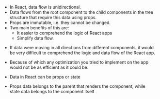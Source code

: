 - In React, data flow is unidirectional.
- Data flows from the root component to the child components in the tree structure that require this data using props.
- Props are immutable, i.e. they cannot be changed.
- Two main benefits of this are:
	- It easier to comprehend the logic of React apps
	- Simplify data flow.
* If data were moving in all directions from different components, it would be very difficult to comprehend the logic and data flow of the React app.
- Because of which any optimization you tried to implement on the app would not be as efficient as it could be.

- Data in React can be props or state
- Props data belongs to the parent that renders the component, while state data belongs to the component itself 